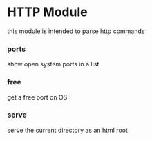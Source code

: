 # HTTP Module 
this module is intended to parse http commands 




### ports
show open system ports in a list 

### free
get a free port on OS

### serve 
serve the current directory as an html root 



